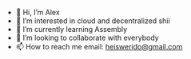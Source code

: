 - 👋 Hi, I’m Alex
- 👀 I’m interested in cloud and decentralized shii 
- 🌱 I’m currently learning Assembly
- 💞️ I’m looking to collaborate with everybody
- 📫 How to reach me email: heiswerido@gmail.com

